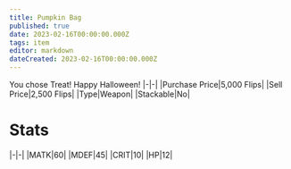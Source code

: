 ```yaml
---
title: Pumpkin Bag
published: true
date: 2023-02-16T00:00:00.000Z
tags: item
editor: markdown
dateCreated: 2023-02-16T00:00:00.000Z
---
```


You chose Treat! Happy Halloween!
|-|-|
|Purchase Price|5,000 Flips|
|Sell Price|2,500 Flips|
|Type|Weapon|
|Stackable|No|

# Stats
|-|-|
|MATK|60|
|MDEF|45|
|CRIT|10|
|HP|12|
